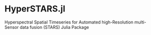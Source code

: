 # HyperSTARS.jl
Hyperspectral Spatial Timeseries for Automated high-Resolution multi-Sensor data fusion (STARS) Julia Package
